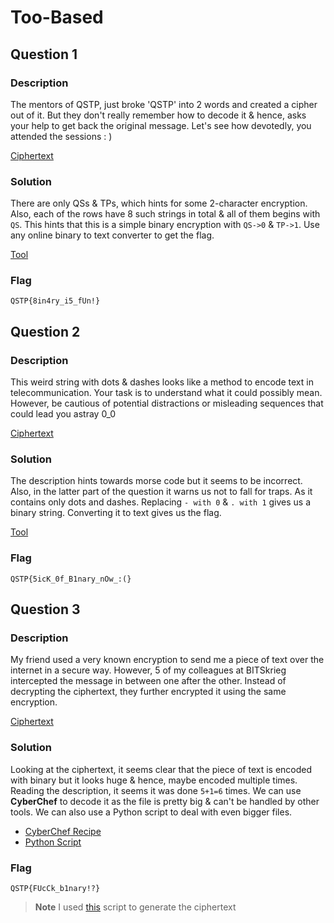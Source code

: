 # Too-Based
## Question 1
### Description
The mentors of QSTP, just broke 'QSTP' into 2 words and created a cipher out of it. But they don't really remember how to decode it & hence, asks your help to get back the original message. Let's see how devotedly, you attended the sessions  : )

[Ciphertext](./1.txt)

### Solution
There are only QSs & TPs, which hints for some 2-character encryption. Also, each of the rows have 8 such strings in total & all of them begins with `QS`. This hints that this is a simple binary encryption with `QS->0` & `TP->1`. Use any online binary to text converter to get the flag.

[Tool](https://codebeautify.org/remove-punctuation)

### Flag
```
QSTP{8in4ry_i5_fUn!}
```


## Question 2
### Description
This weird string with dots & dashes looks like a method to encode text in telecommunication. Your task is to understand what it could possibly mean. However, be cautious of potential distractions or misleading sequences that could lead you astray  0_0

[Ciphertext](./2.txt)

### Solution
The description hints towards morse code but it seems to be incorrect. Also, in the latter part of the question it warns us not to fall for traps. As it contains only dots and dashes. Replacing `- with 0` & `. with 1` gives us a binary string. Converting it to text gives us the flag.

[Tool](https://codebeautify.org/remove-punctuation)

### Flag
```
QSTP{5icK_0f_B1nary_nOw_:(}
```


## Question 3
### Description
My friend used a very known encryption to send me a piece of text over the internet in a secure way. However, 5 of my colleagues at BITSkrieg intercepted the message in between one after the other. Instead of decrypting the ciphertext, they further encrypted it using the same encryption.

[Ciphertext](./3.txt)

### Solution
Looking at the ciphertext, it seems clear that the piece of text is encoded with binary but it looks huge & hence, maybe encoded multiple times. Reading the description, it seems it was done `5+1=6` times. We can use **CyberChef** to decode it as the file is pretty big & can't be handled by other tools. We can also use a Python script to deal with even bigger files.

- [CyberChef Recipe](https://gchq.github.io/CyberChef/#recipe=From_Binary('Space',8)From_Binary('Space',8)From_Binary('Space',8)From_Binary('Space',8)From_Binary('Space',8)From_Binary('Space',8))
- [Python Script](./dec.py)

### Flag
```
QSTP{FUcCk_b1nary!?}
```
> **Note**
> I used [this](./Assignment-1/gen.py) script to generate the ciphertext